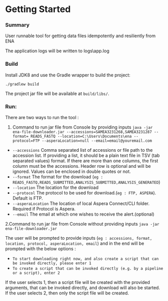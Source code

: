 # Getting Started

### Summary

User runnable tool for getting data files idempotently and resiliently from ENA

The application logs will be written to logs\app.log

### Build

Install JDK8 and use the Gradle wrapper to build the project:

    ./gradlew build

The project jar file will be available at `build/libs/`.

### Run:

There are two ways to run the tool : 
1. Command to run jar file from Console by providing
   inputs `java -jar ena-file-downloader.jar --accessions=SAMEA3231268,SAMEA3231287 --format= READS_FASTQ --location=C:\Users\Documents\ena --protocol=FTP --asperaLocation=null --email=email@youremail.com`

* `--accessions` Comma separated list of accessions or file path to the accession list. If providing a list, it should be a plain text file in TSV (tab separated values) format. If there are more than one columns, the first column must be the accessions. Header row is optional and will be ignored. Values can be enclosed in double quotes or not.
* `--format` The format for the download (`eg : READS_FASTQ,READS_SUBMITTED,ANALYSIS_SUBMITTED,ANALYSIS_GENERATED`)
* `--location` The location for the download
* `--protocol` The protocol to be used for download.(`eg : FTP, ASPERA`). Default is FTP.
* `--asperaLocation` The location of local Aspera Connect/CLI folder. Required if Protocol is Aspera.
* `--email` The email at which one wishes to receive the alert.(optional)

2.Command to run jar file from Console without providing inputs `java -jar ena-file-downloader.jar`

The user will be prompted to provide inputs  (`eg : accessions, format, location, protocol, asperaLocation, email`) and
in the end will be prompted with the below options :

* `To start downloading right now, and also create a script that can be invoked directly, please enter 1`
* `To create a script that can be invoked directly (e.g. by a pipeline or a script), enter 2`

If the user selects 1, then a script file will be created with the provided arguments, that can be invoked
directly, and download will also be started. If the user selects 2, then only the script file will be created.

